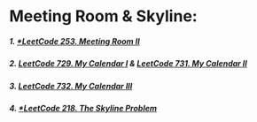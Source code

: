 # Meeting Room & Skyline:
##### 1. [*LeetCode 253. Meeting Room II](https://github.com/RaychHuang/Algorithm/blob/master/src/leetcode/p251to300/LeetCode253MeetingRoomII.java)
##### 2. [LeetCode 729. My Calendar I](https://github.com/RaychHuang/Algorithm/blob/master/src/leetcode/p701to750/LeetCode729MyCalendarI.java) & [LeetCode 731. My Calendar II](https://github.com/RaychHuang/Algorithm/blob/master/src/leetcode/p701to750/LeetCode731MyCalendarII.java)
##### 3. [LeetCode 732. My Calendar III](https://github.com/RaychHuang/Algorithm/blob/master/src/leetcode/p701to750/LeetCode732MyCalendarIII.java)
##### 4. [*LeetCode 218. The Skyline Problem](https://github.com/RaychHuang/Algorithm/blob/master/src/leetcode/p201to250/LeetCode218TheSkylineProblem.java)
